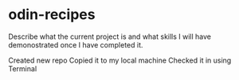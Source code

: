 # odin-recipes
Describe what the current project is and what skills I will have demonostrated once I have completed it.

Created new repo
Copied it to my local machine
Checked it in using Terminal